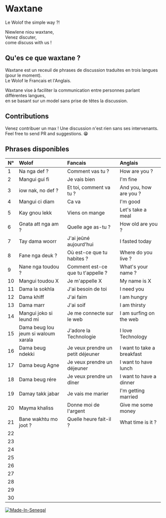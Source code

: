 # Waxtane
Le Wolof the simple way ?!

Niewlene niou waxtane,   
Venez discuter,   
come discuss with us ! 

## Qu'es ce que waxtane ?
Waxtane est un receuil de phrases de discussion traduites en trois langues (pour le moment).  
Le Wolof le Francais et l'Anglais.

Waxtane vise à faciliter la communication entre personnes parlant différentes langues,   
en se basant sur un model sans prise de têtes la discussion.  

## Contributions
Venez contribuer un max !
Une discussion n'est rien sans ses intervenants.  
Feel free to send PR and suggestions. 😁

## Phrases disponibles
 N°  | Wolof                    | Fancais                   | Anglais                  
---- | :----------------------- | :------------------------ | :-------------------------
  1  | Na nga def ?             | Comment vas tu ?          | How are you ? 
  2  | Mangui gui fi            | Je vais bien              | I'm fine 
  3  | iow nak, no def ?        | Et toi, comment va tu ?   | And you, how are you ? 
  4  | Mangui ci diam           | Ca va                     | I'm good
  5  | Kay gnou lekk            | Viens on mange            | Let's take a meal
  6  | Gnata att nga am ?       | Quelle age as-tu ?        | How old are you ?
  7  | Tay dama woorr           | J'ai jeûné aujourd'hui    | I fasted today
  8  | Fane nga deuk ?          | Où est-ce que tu habites ? | Where do you live ?
  9  | Nane nga toudou ?        | Comment est-ce que tu t'appelle ? | What's your name ?
  10 | Mangui toudou X          | Je m'appelle X            | My name is X
  11 | Dama la sokhla           | J'ai besoin de toi        | I need you
  12 | Dama khiff               | J'ai faim                 | I am hungry
  13 | Dama marr                | J'ai soif                 | I am thirsty
  14 | Mangui joko si leund mi  | Je me connecte sur le web | I am surfing on the web
  15 | Dama beug lou jeum si waloum xarala | J'adore la Technologie | I love Technology
  16 | Dama beug ndekki         | Je veux prendre un petit déjeuner | I want to take a breakfast 
  17 | Dama beug Agne           | Je veux prendre un déjeuner | I want to have lunch
  18 | Dama beug rére           | Je veux prendre un dîner   | I want to have a dinner
  19 | Damay takk jabar         | Je vais me marier          | I'm getting married 
  20 | Mayma khaliss            | Donne moi de l'argent      | Give me some money 
  21 | Bane wakhtu mo joot ?    | Quelle heure fait-il ?    | What time is it ?
  22 |                          |                           |
  23 |                          |                           |
  24 |                          |                           |
  25 |                          |                           |
  26 |                          |                           |
  27 |                          |                           |
  28 |                          |                           |
  29 |                          |                           |
  30 |                          |                           |




[![Made-In-Senegal](https://github.com/GalsenDev221/made.in.senegal/blob/master/assets/badge.svg)](https://github.com/GalsenDev221/made.in.senegal)
